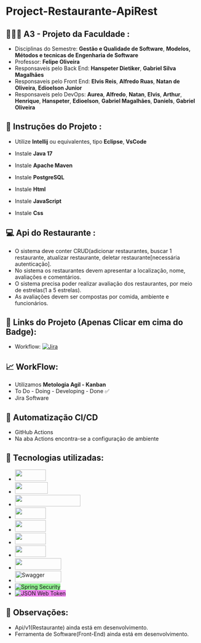 # Project-Restaurante-ApiRest

## 👨🏽‍🎓 A3 - Projeto da Faculdade :
-  Disciplinas do Semestre: **Gestão e Qualidade de Software**, **Modelos, Métodos e tecnicas de Engenharia de Software**
-  Professor: **Felipe Oliveira**
-  Responsaveis pelo Back End: **Hanspeter Dietiker**, **Gabriel Silva Magalhães**
-  Responsaveis pelo Front End: **Elvis Reis**, **Alfredo Ruas**, **Natan de Oliveira**, **Edioelson Junior**
-  Responsaveis pelo DevOps:  **Aurea**, **Alfredo**, **Natan**, **Elvis**, **Arthur**, **Henrique**, **Hanspeter**, **Edioelson**, **Gabriel Magalhães**, **Daniels**, **Gabriel Oliveira**
  
## 📂 Instruções do Projeto :
- Utilize **Intellij** ou equivalentes, tipo **Eclipse**, **VsCode**
- Instale **Java 17**
- Instale **Apache Maven**
- Instale **PostgreSQL**

- Instale **Html**
- Instale **JavaScript**
- Instale **Css**

## 💻 Api do Restaurante :
- O sistema deve conter CRUD(adicionar restaurantes, buscar 1 restaurante,
atualizar restaurante, deletar restaurante[necessária autenticação].
- No sistema os restaurantes devem apresentar a localização, nome,
avaliações e comentários.
- O sistema precisa poder realizar avaliação dos restaurantes, por meio de
estrelas(1 a 5 estrelas).
- As avaliações devem ser compostas por comida, ambiente e funcionários.
  
## 📃 Links do Projeto (Apenas Clicar em cima do Badge):
- Workflow: [![Jira](https://img.shields.io/badge/Jira-0052CC?style=for-the-badge&logo=Jira&logoColor=white)](https://hanspeter.atlassian.net/jira/software/projects/KAN/boards/1)
  
## 📈 WorkFlow:
- Utilizamos **Metologia Agil - Kanban**
- To Do - Doing - Developing - Done ✅
- Jira Software

## 🔄 Automatização CI/CD
- GitHub Actions
- Na aba Actions encontra-se a configuração de ambiente

## 🔧 Tecnologias utilizadas: 
-  <img width="80" height="30" src="https://img.shields.io/badge/Java-ED8B00?style=for-the-badge&logo=openjdk&logoColor=white" />
- <img width="85" height="30" src="https://img.shields.io/badge/Spring-6DB33F?style=for-the-badge&logo=spring&logoColor=white"/>
-  <img width="170" height="30" src="https://img.shields.io/badge/PostgreSQL-316192?style=for-the-badge&logo=postgresql&logoColor=white"/>
-  <img width="80" height="30" src="https://img.shields.io/badge/JavaScript-F7DF1E?style=for-the-badge&logo=javascript&logoColor=black"/>
-  <img width="80" height="30" src="https://img.shields.io/badge/HTML5-E34F26?style=for-the-badge&logo=html5&logoColor=white"/>
-  <img width="80" height="30" src="https://img.shields.io/badge/CSS3-1572B6?style=for-the-badge&logo=css3&logoColor=whit"/>
-  <img width="80" height="30" src="https://img.shields.io/badge/Jira-0052CC?style=for-the-badge&logo=Jira&logoColor=white"/>
-  <img width="120" height="30" src="https://img.shields.io/badge/GitHub_Actions-2088FF?style=for-the-badge&logo=github-actions&logoColor=white"/>
-  <img width="120" height="30" src="https://img.shields.io/badge/swagger-v3.0-brightgreen?logo=swagger" alt="Swagger"/>
-  <img src="https://img.shields.io/badge/Spring%20Security-green?style=for-the-badge&logo=springsecurity&logoColor=white" alt="Spring Security" style="background-color: lightgreen"/>
-  <img src="https://img.shields.io/badge/JSON%20Web%20Token-violet?style=for-the-badge&logo=json-web-tokens&logoColor=white" alt="JSON Web Token" style="background-color: violet"/>

   


##  🫸 Observações:
- Api/v1(Restaurante) ainda está em desenvolvimento.
- Ferramenta de Software(Front-End) ainda está em desenvolvimento.
